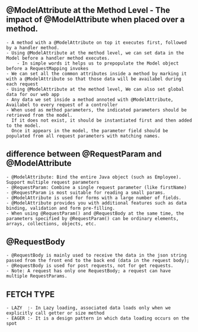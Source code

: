 ## @ModelAttribute at the Method Level - The impact of @ModelAttribute when placed over a method.
	- A method with a @ModelAttribute on top it executes first, followed by a handler method.
	- Using @ModelAttribute at the method level, we can set data in the Model before a handler method executes.
		- In simple words it helps us to prepopulate the Model object before a RequestMapping invokes
	- We can set all the common attributes inside a method by marking it with a @ModelAttribute so that those data will be availabel during each request
	- Using @ModelAttribute at the method level, We can also set global data for our web app
	- Any data we set inside a method annoted with @ModelAttribute, Availabel to every request of a controller
	- When used as method parameters, the indicated parameters should be retrieved from the model. 
	  If it does not exist, it should be instantiated first and then added to the model. 
	  Once it appears in the model, the parameter field should be populated from all request parameters with matching names.


## difference between @RequestParam and @ModelAttribute
	- @ModelAttribute: Bind the entire Java object (such as Employee). Support multiple request parameters
	- @RequestParam: Combine a single request parameter (like firstName)
	- @RequestParam is most suitable for reading a small params.
	- @ModelAttribute is used for forms with a large number of fields.
	- @ModelAttribute provides you with additional features such as data binding, validation and form pre-filling.
	- When using @RequestParam() and @RequestBody at the same time, the parameters specified by @RequestParam() can be ordinary elements, arrays, collections, objects, etc.


## @RequestBody
	- @RequestBody is mainly used to receive the data in the json string passed from the front end to the back end (data in the request body);
	- @RequestBody is used for post requests, not for get requests.
	- Note: A request has only one RequestBody; a request can have multiple RequestParams.


## FETCH TYPE
	- LAZY 	:- In Lazy loading, associated data loads only when we explicitly call getter or size method
	- EAGER :- It is a design pattern in which data loading occurs on the spot

